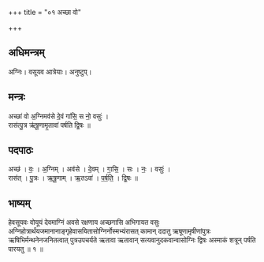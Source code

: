 +++
title = "०१ अच्छा वो"

+++
## अधिमन्त्रम्
अग्निः। वसूयव आत्रेयाः। अनुष्टुप्।

## मन्त्रः
अच्छा॑ वो अ॒ग्निमव॑से दे॒वं गा॑सि॒ स नो॒ वसुः॑ ।  
रास॑त्पु॒त्र ऋ॑षू॒णामृ॒तावा॑ पर्षति द्वि॒षः ॥

## पदपाठः
अच्छ॑ । वः॒ । अ॒ग्निम् । अव॑से । दे॒वम् । गा॒सि॒ । सः । नः॒ । वसुः॑ ।  
रास॑त् । पु॒त्रः । ऋ॒षू॒णाम् । ऋ॒तऽवा॑ । प॒र्ष॒ति॒ । द्वि॒षः ॥

## भाष्यम्
हेवसूयवः वोयूयं देवमाग्निं अवसे रक्षणाय अच्छगासि अभिगायत वसुः अग्निहोत्रार्थंयजमानानाङ्गृहेवासयितासोग्निर्नोस्मभ्यंरासत् कामान् ददातु ऋषूणामृषीणांपुत्रः ऋषिभिर्मन्थनेनजनितत्वात् पुत्रउपचर्यते ऋतावा ऋतावान् सत्यवानुदकवान्वासोग्निः द्विषः अस्माकं शत्रून् पर्षति पारयतु ॥ १ ॥